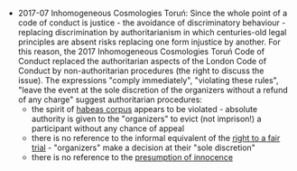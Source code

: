  * 2017-07 Inhomogeneous Cosmologies Toruń: Since the whole point of a code of conduct is justice - the avoidance of discriminatory behaviour - replacing discrimination by authoritarianism in which centuries-old legal principles are absent risks replacing one form injustice by another. For this reason, the 2017 Inhomogeneous Cosmologies Toruń Code of Conduct replaced the authoritarian aspects of the London Code of Conduct by non-authoritarian procedures (the right to discuss the issue). The expressions "comply immediately", "violating these rules", "leave the event at the sole discretion of the organizers without a refund of any charge" suggest authoritarian procedures:
   * the spirit of [habeas corpus](https://en.wikipedia.org/wiki/Habeas_corpus) appears to be violated - absolute authority is given to the "organizers" to evict (not imprison!) a participant without any chance of appeal
   * there is no reference to the informal equivalent of the [right to a fair trial](https://en.wikipedia.org/wiki/Right_to_a_fair_trial) - "organizers" make a decision at their "sole discretion"
   * there is no reference to the [presumption of innocence](https://en.wikipedia.org/wiki/Presumption_of_innocence)
 
